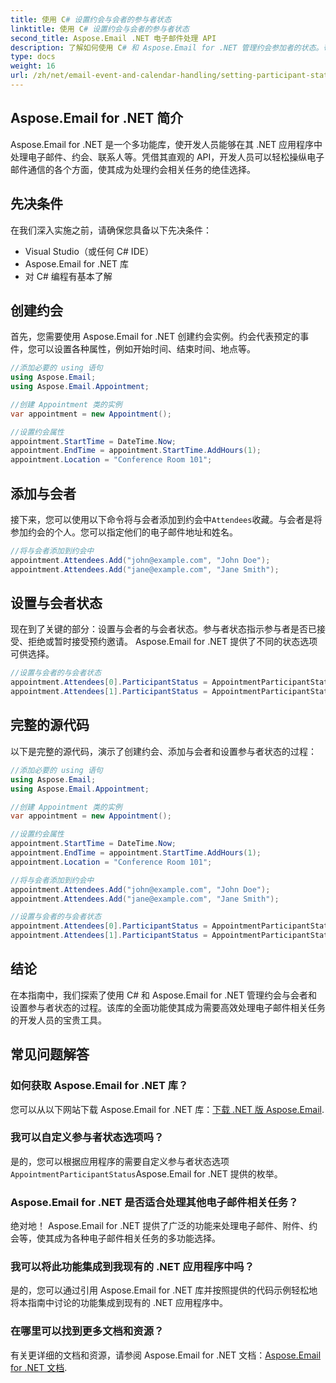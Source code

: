 ```yaml
---
title: 使用 C# 设置约会与会者的参与者状态
linktitle: 使用 C# 设置约会与会者的参与者状态
second_title: Aspose.Email .NET 电子邮件处理 API
description: 了解如何使用 C# 和 Aspose.Email for .NET 管理约会参加者的状态。带有源代码的分步指南。
type: docs
weight: 16
url: /zh/net/email-event-and-calendar-handling/setting-participant-status-for-appointment-attendees-with-csharp/
---
```


## Aspose.Email for .NET 简介

Aspose.Email for .NET 是一个多功能库，使开发人员能够在其 .NET 应用程序中处理电子邮件、约会、联系人等。凭借其直观的 API，开发人员可以轻松操纵电子邮件通信的各个方面，使其成为处理约会相关任务的绝佳选择。

## 先决条件

在我们深入实施之前，请确保您具备以下先决条件：

- Visual Studio（或任何 C# IDE）
- Aspose.Email for .NET 库
- 对 C# 编程有基本了解

## 创建约会

首先，您需要使用 Aspose.Email for .NET 创建约会实例。约会代表预定的事件，您可以设置各种属性，例如开始时间、结束时间、地点等。

```csharp
//添加必要的 using 语句
using Aspose.Email;
using Aspose.Email.Appointment;

//创建 Appointment 类的实例
var appointment = new Appointment();

//设置约会属性
appointment.StartTime = DateTime.Now;
appointment.EndTime = appointment.StartTime.AddHours(1);
appointment.Location = "Conference Room 101";
```

## 添加与会者

接下来，您可以使用以下命令将与会者添加到约会中`Attendees`收藏。与会者是将参加约会的个人。您可以指定他们的电子邮件地址和姓名。

```csharp
//将与会者添加到约会中
appointment.Attendees.Add("john@example.com", "John Doe");
appointment.Attendees.Add("jane@example.com", "Jane Smith");
```

## 设置与会者状态

现在到了关键的部分：设置与会者的与会者状态。参与者状态指示参与者是否已接受、拒绝或暂时接受预约邀请。 Aspose.Email for .NET 提供了不同的状态选项可供选择。

```csharp
//设置与会者的与会者状态
appointment.Attendees[0].ParticipantStatus = AppointmentParticipantStatus.Accepted;
appointment.Attendees[1].ParticipantStatus = AppointmentParticipantStatus.Declined;
```

## 完整的源代码

以下是完整的源代码，演示了创建约会、添加与会者和设置参与者状态的过程：

```csharp
//添加必要的 using 语句
using Aspose.Email;
using Aspose.Email.Appointment;

//创建 Appointment 类的实例
var appointment = new Appointment();

//设置约会属性
appointment.StartTime = DateTime.Now;
appointment.EndTime = appointment.StartTime.AddHours(1);
appointment.Location = "Conference Room 101";

//将与会者添加到约会中
appointment.Attendees.Add("john@example.com", "John Doe");
appointment.Attendees.Add("jane@example.com", "Jane Smith");

//设置与会者的与会者状态
appointment.Attendees[0].ParticipantStatus = AppointmentParticipantStatus.Accepted;
appointment.Attendees[1].ParticipantStatus = AppointmentParticipantStatus.Declined;
```

## 结论

在本指南中，我们探索了使用 C# 和 Aspose.Email for .NET 管理约会与会者和设置参与者状态的过程。该库的全面功能使其成为需要高效处理电子邮件相关任务的开发人员的宝贵工具。

## 常见问题解答

### 如何获取 Aspose.Email for .NET 库？

您可以从以下网站下载 Aspose.Email for .NET 库：[下载 .NET 版 Aspose.Email](https://releases.aspose.com).

### 我可以自定义参与者状态选项吗？

是的，您可以根据应用程序的需要自定义参与者状态选项`AppointmentParticipantStatus`Aspose.Email for .NET 提供的枚举。

### Aspose.Email for .NET 是否适合处理其他电子邮件相关任务？

绝对地！ Aspose.Email for .NET 提供了广泛的功能来处理电子邮件、附件、约会等，使其成为各种电子邮件相关任务的多功能选择。

### 我可以将此功能集成到我现有的 .NET 应用程序中吗？

是的，您可以通过引用 Aspose.Email for .NET 库并按照提供的代码示例轻松地将本指南中讨论的功能集成到现有的 .NET 应用程序中。

### 在哪里可以找到更多文档和资源？

有关更详细的文档和资源，请参阅 Aspose.Email for .NET 文档：[Aspose.Email for .NET 文档](https://reference.aspose.com/email/net).